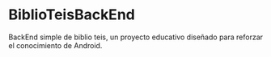 # BiblioTeisBackEnd
BackEnd simple de biblio teis, un proyecto educativo diseñado para reforzar el conocimiento de Android.
